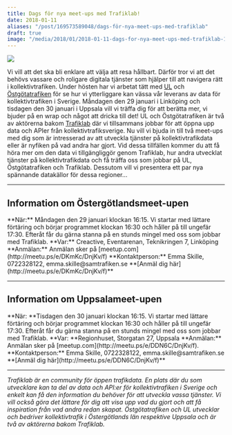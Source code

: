 ```yaml
---
title: Dags för nya meet-ups med Trafiklab!
date: 2018-01-11
aliases: "/post/169573589048/dags-för-nya-meet-ups-med-trafiklab"
draft: true
image: "/media/2018/01/2018-01-11-dags-for-nya-meet-ups-med-trafiklab-1.png"
---
```


 

![](/media/2018/01/2018-01-11-dags-for-nya-meet-ups-med-trafiklab-1.png)


Vi vill att det ska bli enklare att välja att resa hållbart. Därför tror vi att det behövs vassare och roligare digitala tjänster som hjälper till att navigera rätt i kollektivtrafiken. Under hösten har vi arbetat tätt med [UL](https://www.ul.se/) och [Östgötatrafiken](https://www.ostgotatrafiken.se/) för se hur vi ytterliggare kan vässa vår leverans av data för kollektivtrafiken i Sverige. Måndagen den 29 januari i Linköping och tisdagen den 30 januari i Uppsala vill vi träffa dig för att berätta mer, vi bjuder på en wrap och något att dricka till det!
UL och Östgötatrafiken är två av aktörerna bakom [Trafiklab](https://www.trafiklab.se/) där vi tillsammans jobbar för att öppna upp data och APIer från kollektivtrafiksverige. Nu vill vi bjuda in till två meet-ups med dig som är intresserad av att utveckla tjänster på kollektivtrafikdata eller är nyfiken på vad andra har gjort.
Vid dessa tillfällen kommer du att få höra mer om den data vi tillgängliggör genom Trafiklab, hur andra utvecklat tjänster på kollektivtrafikdata och få träffa oss som jobbar på UL, Östgötatrafiken och Trafiklab. Dessutom vill vi presentera ett par nya spännande datakällor för dessa regioner…
<hr><h2>Information om Östergötlandsmeet-upen</h2>
**När:** Måndagen den 29 januari klockan 16:15. Vi startar med lättare förtäring och börjar programmet klockan 16:30 och håller på till ungefär 17:30. Efteråt får du gärna stanna på en stunds mingel med oss som jobbar med Trafiklab.
**Var:** Creactive,  Eventarenan, Teknikringen 7,  Linköping 
**Anmälan:** Anmälan sker på [meetup.com](http://meetu.ps/e/DKmKc/DnjKv/f)
**Kontaktperson:** Emma Skille, 0722328122, emma.skille@samtrafiken.se
**[Anmäl dig här](http://meetu.ps/e/DKmKc/DnjKv/f)**
<hr><h2>Information om Uppsalameet-upen</h2>
**När: **Tisdagen den 30 januari klockan 16:15. Vi startar med lättare förtäring och börjar programmet klockan 16:30 och håller på till ungefär 17:30. Efteråt får du gärna stanna på en stunds mingel med oss som jobbar med Trafiklab.
**Var: **Regionhuset, Storgatan 27, Uppsala
**Anmälan:** Anmälan sker på [meetup.com](http://meetu.ps/e/DDN6C/DnjKv/f).
**Kontaktperson:** Emma Skille, 0722328122, emma.skille@samtrafiken.se
**[Anmäl dig här](http://meetu.ps/e/DDN6C/DnjKv/f)**
<hr>
<i>Trafiklab är en community för öppen trafikdata. En plats där du som utvecklare kan ta del av data och API:er för kollektivtrafiken i Sverige och enkelt kan få den information du behöver för att utveckla vassa tjänster. Vi vill också göra det lättare för dig att visa upp vad du gjort och att få inspiration från vad andra redan skapat. Östgötatrafiken och UL utvecklar och bedriver kollektivtrafik i Östergötlands län respektive Uppsala och är två av aktörerna bakom Trafiklab.</i>
 
